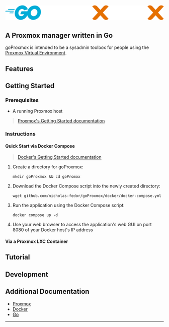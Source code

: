 # ![Banner](/assets/images/banner.svg)

## A Proxmox manager written in Go

goProxmox is intended to be a sysadmin toolbox for people using the [Proxmox
Virtual Environment](https://www.proxmox.com/en/proxmox-virtual-environment/overview).

## Features

## Getting Started

### Prerequisites

- A running Proxmox host

> [Proxmox's Getting Started documentation](https://www.proxmox.com/en/proxmox-virtual-environment/get-started)

### Instructions

#### Quick Start via Docker Compose

> [Docker's Getting Started documentation](https://docs.docker.com/get-started/)

1. Create a directory for goProxmox:

    ```console
    mkdir goProxmox && cd goPromox
    ```

2. Download the Docker Compose script into the newly created directory:

    ```console
    wget github.com/nicholas-fedor/goProxmox/docker/docker-compose.yml
    ```

3. Run the application using the Docker Compose script:

    ```console
    docker compose up -d
    ```

4. Use your web browser to access the application's web GUI on port 8080 of your
   Docker host's IP address

#### Via a Proxmox LXC Container

## Tutorial

## Development

## Additional Documentation

- [Proxmox](https://pve.proxmox.com/pve-docs/)
- [Docker](https://docs.docker.com/manuals/)
- [Go](https://go.dev/doc/)

---
